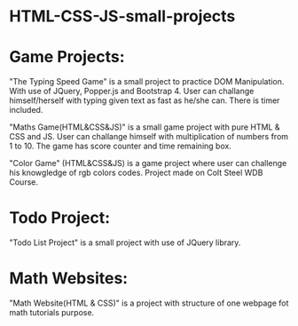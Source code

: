 # HTML-CSS-JS-small-projects

# Game Projects: 
"The Typing Speed Game" is a small project to practice DOM Manipulation. With use of JQuery, Popper.js and Bootstrap 4. User can challange himself/herself with typing given text as fast as he/she can. There is timer included.

"Maths Game(HTML&CSS&JS)" is a small game project with pure HTML & CSS and JS. User can challange himself with multiplication of numbers from 1 to 10. The game has score counter and time remaining box.

"Color Game" (HTML&CSS&JS) is a game project where user can challenge his knowgledge of rgb colors codes. Project made on Colt Steel WDB Course.

# Todo Project:
"Todo List Project" is a small project with use of JQuery library.

# Math Websites:
"Math Website(HTML & CSS)" is a project with structure of one webpage fot math tutorials purpose.
